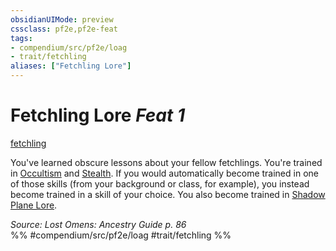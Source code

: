 ```yaml
---
obsidianUIMode: preview
cssclass: pf2e,pf2e-feat
tags:
- compendium/src/pf2e/loag
- trait/fetchling
aliases: ["Fetchling Lore"]
---
```

# Fetchling Lore  *Feat 1*  
[fetchling](rules/traits/fetchling-b2.md)  


You've learned obscure lessons about your fellow fetchlings. You're trained in [Occultism](compendium/skills.md#Occultism) and [Stealth](compendium/skills.md#Stealth). If you would automatically become trained in one of those skills (from your background or class, for example), you instead become trained in a skill of your choice. You also become trained in [Shadow Plane Lore](compendium/skills.md#Lore).

*Source: Lost Omens: Ancestry Guide p. 86*  
%% #compendium/src/pf2e/loag #trait/fetchling %%
